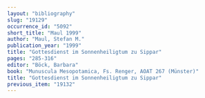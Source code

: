```yaml
---
layout: "bibliography"
slug: "19129"
occurrence_id: "5092"
short_title: "Maul 1999"
author: "Maul, Stefan M."
publication_year: "1999"
title: "Gottesdienst im Sonnenheiligtum zu Sippar"
pages: "285-316"
editor: "Böck, Barbara"
book: "Munuscula Mesopotamica, Fs. Renger, AOAT 267 (Münster)"
title: "Gottesdienst im Sonnenheiligtum zu Sippar"
previous_item: "19132"
---
```

